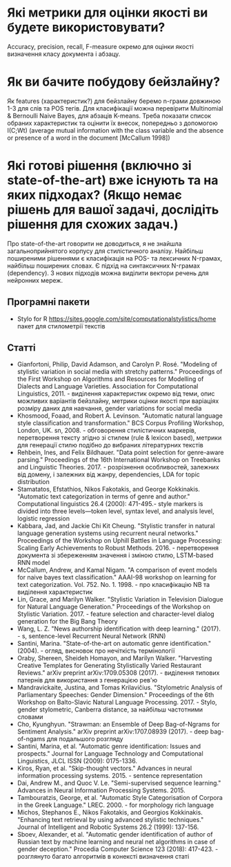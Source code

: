 # Які метрики для оцінки якості ви будете використовувати?
Accuracy, precision, recall, F-measure окремо для оцінки якості визначення класу документа і абзацу. 
# Як ви бачите побудову бейзлайну?
Як features (характеристик?) для бейзлайну беремо n-грами довжиною 1-3 для слів та POS тегів. Для класифікації можна перевірити Multinomial & Bernoulli Naive Bayes, для абзаців K-means. Треба показати список обраних характеристик та оцінити їх внесок, попередньо з допомогою I(C;Wt) (average mutual information with the class variable and the absence
or presence of a word in the document [McCallum 1998])
# Які готові рішення (включно зі state-of-the-art) вже існують та на яких підходах? (Якщо немає рішень для вашої задачі, дослідіть рішення для схожих задач.)
Про state-of-the-art говорити не доводиться, я не знайшла загальноприйнятого корпусу для стилістичного аналізу. Найбільш поширеними рішеннями є класифікація на POS- та лексичних N-грамах, найбільш поширених словах. Є підхід на синтаксичних N-грамах (dependency). З нових підходів можна виділити вектори речень для нейронних мереж.
## Програмні пакети
+ Stylo for R https://sites.google.com/site/computationalstylistics/home пакет для стилометрії текстів
## Статті
+ Gianfortoni, Philip, David Adamson, and Carolyn P. Rosé. "Modeling of stylistic variation in social media with stretchy patterns." Proceedings of the First Workshop on Algorithms and Resources for Modelling of Dialects and Language Varieties. Association for Computational Linguistics, 2011. - виділення характеристик окремо від теми, опис можливих варіантів бейзлайну, метрики оцінки якості при варіаціях розміру даних для навчання, gender variations for social media 
+ Khosmood, Foaad, and Robert A. Levinson. "Automatic natural language style classification and transformation." BCS Corpus Profiling Workshop, London, UK. sn, 2008. - обговорення стилістичних маркерів, перетворення тексту згідно зі стилем (rule & lexicon based), метрики для генерації стилю подібно до вибраних літературних текстів
+ Rehbein, Ines, and Felix Bildhauer. "Data point selection for genre-aware parsing." Proceedings of the 16th International Workshop on Treebanks and Linguistic Theories. 2017. - розрізнення особливостей, залежних від домену, і залежних від жанру, dependencies, LDA for topic distribution
+ Stamatatos, Efstathios, Nikos Fakotakis, and George Kokkinakis. "Automatic text categorization in terms of genre and author." Computational linguistics 26.4 (2000): 471-495.- style markers is divided into three levels—token level, syntax level,
and analysis level, logistic regression
+ Kabbara, Jad, and Jackie Chi Kit Cheung. "Stylistic transfer in natural language generation systems using recurrent neural networks." Proceedings of the Workshop on Uphill Battles in Language Processing: Scaling Early Achievements to Robust Methods. 2016. - перетворення документа зі збереженням значення і зміною стилю, LSTM-based RNN model
+ McCallum, Andrew, and Kamal Nigam. "A comparison of event models for naive bayes text classification." AAAI-98 workshop on learning for text categorization. Vol. 752. No. 1. 1998. - 
про класифікацію NB та виділення характеристик
+ Lin, Grace, and Marilyn Walker. "Stylistic Variation in Television Dialogue for Natural Language Generation." Proceedings of the Workshop on Stylistic Variation. 2017. - feature selection and character-level dialog generation for the Big Bang Theory
+ Wang, L. Z. "News authorship identification with deep learning." (2017). - s, sentence-level Recurrent
Neural Network (RNN)
+ Santini, Marina. "State-of-the-art on automatic genre identification." (2004). - огляд, висновок про нечіткість термінології
+ Oraby, Shereen, Sheideh Homayon, and Marilyn Walker. "Harvesting Creative Templates for Generating Stylistically Varied Restaurant Reviews." arXiv preprint arXiv:1709.05308 (2017). - виділення типових патернів для використання з генерацією рев'ю 
+ Mandravickaite, Justina, and Tomas Krilavičius. "Stylometric Analysis of Parliamentary Speeches: Gender Dimension." Proceedings of the 6th Workshop on Balto-Slavic Natural Language Processing. 2017. - Stylo, gender stylometric, Canberra distance, за найбільш частотними словами
+ Cho, Kyunghyun. "Strawman: an Ensemble of Deep Bag-of-Ngrams for Sentiment Analysis." arXiv preprint arXiv:1707.08939 (2017). - deep bag-of-ngams для подальшого розгляду
+ Santini, Marina, et al. "Automatic genre identification: Issues and prospects." Journal for Language Technology and Computational Linguistics, JLCL ISSN (2009): 0175-1336.
+ Kiros, Ryan, et al. "Skip-thought vectors." Advances in neural information processing systems. 2015. - sentence representation
+ Dai, Andrew M., and Quoc V. Le. "Semi-supervised sequence learning." Advances in Neural Information Processing Systems. 2015.
+ Tambouratzis, George, et al. "Automatic Style Categorisation of Corpora in the Greek Language." LREC. 2000. - for morphology rich language
+ Michos, Stephanos E., Nikos Fakotakis, and Georgios Kokkinakis. "Enhancing text retrieval by using advanced stylistic techniques." Journal of Intelligent and Robotic Systems 26.2 (1999): 137-156.
+ Sboev, Alexander, et al. "Automatic gender identification of author of Russian text by machine learning and neural net algorithms in case of gender deception." Procedia Computer Science 123 (2018): 417-423. - розглянуто багато алгоритмів в конексті визначення статі 

